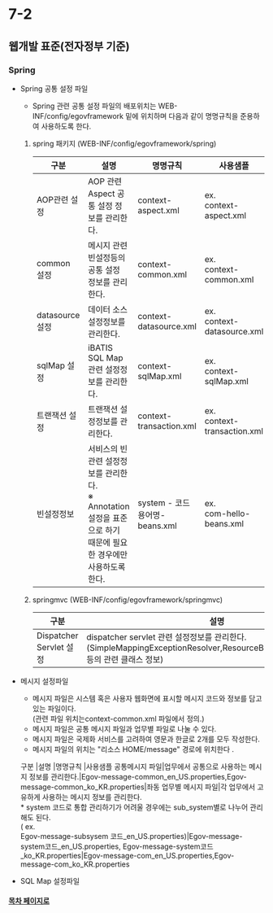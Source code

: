 # 7-2

## 웹개발 표준(전자정부 기준)

### Spring

- Spring 공통 설정 파일
  + Spring 관련 공통 설정 파일의 배포위치는  WEB-INF/config/egovframework 밑에 위치하며 다음과 같이 명명규칙을 준용하여 사용하도록 한다.
  
  
   1. spring 패키지 (WEB-INF/config/egovframework/spring)
   
      구분| 설명| 명명규칙| 사용샘플
       ---|---|---|---
       AOP관련 설정|AOP 관련 Aspect 공통 설정 정보를 관리한다.|context-aspect.xml|ex. <br> context-aspect.xml
       common 설정|메시지 관련 빈설정등의 공통 설정 정보를 관리한다.|context-common.xml|ex. <br> context-common.xml
       datasource 설정|데이터 소스 설정정보를 관리한다.|context-datasource.xml|ex. <br> context-datasource.xml
       sqlMap 설정|iBATIS SQL Map관련 설정정보를 관리한다.|context-sqlMap.xml|ex. <br> context-sqlMap.xml
       트랜잭션 설정| 트랜잭션 설정정보를 관리한다.|context-transaction.xml|ex. <br> context-transaction.xml
       빈설정정보|서비스의 빈관련 설정정보를 관리한다.<br>※ Annotation 설정을 표준으로 하기 때문에 필요한 경우에만 사용하도록 한다.|system - 코드 용어명-beans.xml| ex. <br> com-hello-beans.xml
   
   2. springmvc (WEB-INF/config/egovframework/springmvc) 
  
      구분 |설명 |명명규칙 |사용샘플
       ---|---|---|---
       Dispatcher Servlet 설정|dispatcher servlet 관련 설정정보를 관리한다. <br> (SimpleMappingExceptionResolver,ResourceBundleMessageSource 등의 관련 클래스 정보)|ispatcher-servlet.xml|ex. dispatcher-servlet.xml

- 메시지 설정파일
  + 메시지 파일은 시스템 혹은 사용자 웹화면에 표시할 메시지 코드와 정보를 담고 있는 파일이다.
  <br>(관련 파일 위치는context-common.xml 파일에서 정의.)
  + 메시지 파일은 공통 메시지 파일과 업무별 파일로 나눌 수 있다.
  + 메시지 파일은 국제화 서비스를 고려하여 영문과 한글로 2개를 모두 작성한다.
  + 메시지 파일의 위치는 "리소스 HOME/message" 경로에 위치한다  .
  
  구분 |설명 |명명규칙 |사용샘플
   공통메시지 파일|업무에서 공통으로 사용하는 메시지 정보를 관리한다.|Egov-message-common_en_US.properties,Egov-message-common_ko_KR.properties|좌동
   업무별 메시지 파일|각 업무에서 고유하게 사용하는 메시지 정보를 관리한다. <br>* system 코드로 통합 관리하기가 어려울 경우에는 sub_system별로 나누어 관리해도 된다.<br>( ex.<br>Egov-message-subsysem 코드_en_US.properties)|Egov-message-system코드_en_US.properties, Egov-message-system코드_ko_KR.properties|Egov-message-com_en_US.properties,Egov-message-com_ko_KR.properties
  
- SQL Map 설정파일 
  
#### [목차 페이지로](./00index.md)
